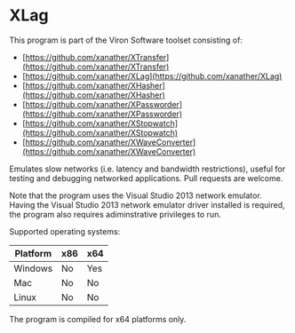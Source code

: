 # XLag
This program is part of the Viron Software toolset consisting of:
- [https://github.com/xanather/XTransfer](https://github.com/xanather/XTransfer)
- [https://github.com/xanather/XLag](https://github.com/xanather/XLag)
- [https://github.com/xanather/XHasher](https://github.com/xanather/XHasher)
- [https://github.com/xanather/XPassworder](https://github.com/xanather/XPassworder)
- [https://github.com/xanather/XStopwatch](https://github.com/xanather/XStopwatch)
- [https://github.com/xanather/XWaveConverter](https://github.com/xanather/XWaveConverter)

Emulates slow networks (i.e. latency and bandwidth restrictions), useful for testing and debugging networked applications. Pull requests are welcome.

Note that the program uses the Visual Studio 2013 network emulator. Having the Visual Studio 2013 network emulator driver installed is required, the program also requires adiminstrative privileges to run.

Supported operating systems:

| Platform      | x86           | x64           |
| ------------- | ------------- | ------------- |
| Windows       | No            | Yes           |
| Mac           | No            | No            |
| Linux         | No            | No            |

The program is compiled for x64 platforms only.
